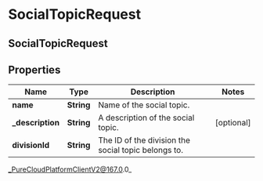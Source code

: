 # SocialTopicRequest

## SocialTopicRequest

## Properties

|Name | Type | Description | Notes|
|------------ | ------------- | ------------- | -------------|
| **name** | **String** | Name of the social topic. | |
| **_description** | **String** | A description of the social topic. | [optional] |
| **divisionId** | **String** | The ID of the division the social topic belongs to. | |



_PureCloudPlatformClientV2@167.0.0_
